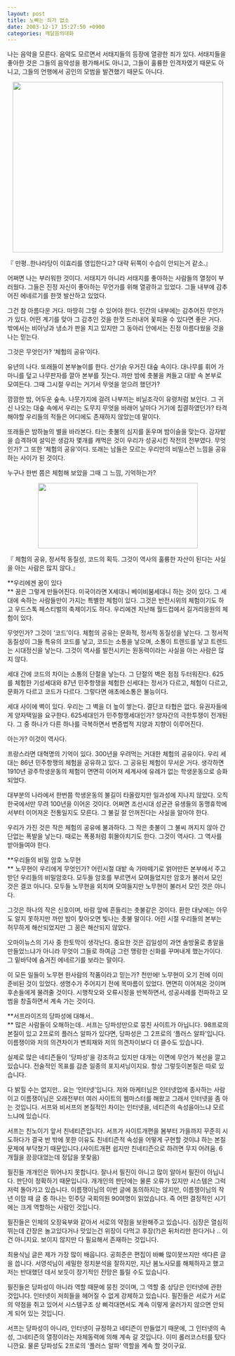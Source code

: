 ```yaml
---
layout: post
title: 노빠는 죄가 없소
date: 2003-12-17 15:27:50 +0900
categories: 깨달음의대화
---
```

나는 음악을 모른다. 음악도 모르면서 서태지들의 등장에 열광한 죄가 있다. 서태지들을 좋아한 것은 그들의 음악성을 평가해서도 아니고, 그들이 훌륭한 인격자였기 때문도 아니고, 그들의 언행에서 공인의 모범을 발견했기 때문도 아니다. 

<p align="center">
  <img src="http://drkimz.com/technote/board/KDR/upimg/1071569884.jpg" width="480" height="389" border="0" />
</p>

<p align="left">
  『 만평..한나라당이 이효리를 영입한다고? 대략 뒤쪽이 수습이 안되는거 같소.』
</p>

어쩌면 나는 부러워한 것이다. 서태지가 아니라 서태지를 좋아하는 사람들의 열정이 부러웠다. 그들은 진정 자신이 좋아하는 무언가를 위해 열광하고 있었다. 그들 내부에 감추어진 에네르기를 한껏 발산하고 있었다. 

그건 참 아름다운 거다. 마땅히 그럴 수 있어야 한다. 인간의 내부에는 감추어진 무언가가 있다. 어떤 계기를 맞아 그 감추인 것을 한껏 드러내어 꽃피울 수 있다면 좋은 거다. 밖에서는 비아냥과 냉소가 판을 치고 있지만 그 동아리 안에서는 진정 아름다웠을 것을 나는 믿는다. 

그것은 무엇인가? ‘체험의 공유’이다. 

유년의 나다. 또래들이 본부놀이를 한다. 산기슭 우거진 대숲 속이다. 대나무를 휘어 가마니를 덮고 나무판자를 깔아 본부를 짓는다. 까만 밤에 촛불을 켜들고 대밭 속 본부로 모여든다. 그때 그시절 우리는 거기서 무엇을 얻으려 했던가?

깜깜한 밤, 어두운 숲속. 나뭇가지에 걸려 나부끼는 비닐조각이 유령처럼 보인다. 그 귀신 나오는 대숲 속에서 우리는 도무지 무엇을 바래어 날마다 거기에 집결하였던가? 타격해야할 우리들의 적들은 어디에도 존재하지 않았는데 말이다. 

또래들은 밤하늘의 별을 바라본다. 타는 촛불의 심지를 돋우며 밤이슬을 맞는다. 감자밭을 습격하여 설익은 생감자 몇개를 캐먹은 것이 우리가 성공시킨 작전의 전부였다. 무엇인가? 그 또한 ‘체험의 공유’이다. 또래는 남들은 모르는 우리만의 비밀스런 느낌을 공유하는 사이가 된 것이다. 

누구나 한번 쯤은 체험해 보았을 그때 그 느낌, 기억하는가?

<p align="center">
  <img src="http://drkimz.com/technote/board/private/upimg/1071640738.jpg" width="364" height="149" border="0" />
</p>

<p align="left">
  『 체험의 공유, 정서적 동질성, 코드의 획득. 그것이 역사의 훌륭한 자산이 된다는 사실을 아는 사람은 많지 않다.』
</p>

**우리에겐 꿈이 있다   
** 꿈은 그렇게 만들어진다. 미국이라면 X세대니 베이비붐세대니 하는 것이 있다. 그 세대에 속하는 사람들만이 가지는 특별한 체험이 있다. 그것은 반전시위의 체험이기도 하고 우드스톡 페스티벌의 축제이기도 하다. 우리에겐 지난해 월드컵에서 길거리응원의 체험이 있다. 

무엇인가? 그것이 ‘코드’이다. 체험의 공유는 문화적, 정서적 동질성을 낳는다. 그 정서적 동질성이 그들 특유의 코드를 낳고, 코드는 소통을 낳으며, 소통이 트렌드를 낳고 트렌드는 시대정신을 낳는다. 그것이 역사를 발전시키는 원동력이라는 사실을 아는 사람은 많지 않다. 

세대 간에 코드의 차이는 소통의 단절을 낳는다. 그 단절의 벽은 점점 두터워진다. 625를 체험한 기성세대와 87년 민주항쟁을 체험한 신세대는 정서가 다르고, 체험이 다르고, 문화가 다르고 코드가 다르다. 그렇다면 애초에소통은 불능이다. 

세대 사이에 벽이 있다. 우리는 그 벽을 더 높이 쌓는다. 결단코 타협은 없다. 유권자들에게 양자택일을 요구한다. 625세대인가 민주항쟁세대인가? 양자간의 극한투쟁이 전개된다. 그 중 하나가 다른 하나를 극복하면서 변증법적 지양과 지향이 이루어진다. 

아는가? 이것이 역사다. 

프랑스라면 대혁명의 기억이 있다. 300년을 우려먹는 거대한 체험의 공유이다. 우리 세대는 86년 민주항쟁의 체험을 공유하고 있다. 그 공유된 체험이 무서운 거다. 생각하면 1910년 광주학생운동의 체험이 면면히 이어져 세계사에 유례가 없는 학생운동으로 승화되었다. 

대부분의 나라에서 한번쯤 학생운동의 불길이 타올랐지만 일과성에 지나지 않았다. 오직 한국에서만 무려 100년을 이어온 것이다. 어쩌면 조선시대 성균관 유생들의 동맹휴학에서부터 이어져온 전통일지도 모른다. 그 불길 잘 안꺼진다는 사실을 알아야 한다. 

우리가 가진 것은 작은 체험의 공유에 불과하다. 그 작은 촛불이 그 불씨 꺼지지 않아 간단없는 폭발을 낳는다. 때로는 폭풍처럼 휘몰아치기도 한다. 그것이 역사다. 그 역사를 받아들여야 한다. 

**우리들의 비밀 암호 노무현  
** 노무현이 우리에게 무엇인가? 어린시절 대밭 속 가마떼기로 얽어만든 본부에서 주고받던 우리들의 비밀암호다. 모두들 암호를 부르면서 모여들었지만 암호가 불러서 모인 것은 결코 아니다. 모두들 노무현을 외치며 모여들지만 노무현이 불러서 모인 것은 아니다. 

그것은 하나의 작은 신호이며, 바람 앞에 흔들리는 촛불같은 것이다. 환한 대낮에는 아무도 알지 못하지만 까만 밤이 찾아오면 빛나는 촛불 말이다. 어린 시절 우리들의 본부는 허무하게 해산되었지만 그 꿈은 해산되지 않았다. 

오마이뉴스의 기사 중 한토막이 생각난다. 중요한 것은 김일성이 과연 솔방울로 총알을 만들었느냐가 아니라 무엇이 그들로 하여금 그런 맹랑한 신화를 꾸며내게 했는가이다. 그 밑바닥에 숨겨진 에네르기를 보라는 말이다.

이 모든 일들이 노무현 한사람의 작품이라고 믿는가? 천만에! 노무현이 오기 전에 이미 준비된 것이 있었다. 생명수가 주어지기 전에 목마름이 있었다. 면면히 이어져온 것이며 후손들에게 물려줄 것이다. 시행착오와 오류시정을 반복하면서, 성공사례를 전파하고 모범을 창출하면서 계속 가는 것이다. 

**서프라이즈의 당파성에 대해서..  
** 많은 사람들이 오해하는데.. 서프는 당파성만으로 뭉친 사이트가 아닙니다. 98프로의 본질이 있고 2프로의 플러스 알파가 있다면, 당파성은 그 2프로의 ‘플러스 알파'입니다. 이름쟁이와 저의 의견차이가 변희재와 저의 의견차이보다 더 클수도 있습니다.

실제로 많은 네티즌들이 '당파성'을 강조하고 있지만 대개는 이면에 무언가 복선을 깔고 있습니다. 전술적인 목표를 감춘 일종의 포지셔닝이지요. 항상 그렇듯이본질은 따로 있습니다. 

다 밝힐 수는 없지만.. 요는 ‘인터넷’입니다. 저와 마케터님은 인터넷업에 종사하는 사람이고 이름쟁이님은 오래전부터 여러 사이트의 웹마스터를 해왔고 그래서 인터넷을 좀 아는 것입니다. 서프와 비서프의 본질적인 차이는 인터넷을, 네티즌의 속성을아느냐 모르느냐에 있습니다. 

서프는 친노이기 앞서 친네티즌입니다. 서프가 사이트개편을 봄부터 가을까지 꾸준히 시도하다가 결국 반 밖에 못한 이유도 친네티즌적 속성을 어떻게 구현할 것이냐 하는 본질문제에 부닥쳤기 때문입니다.(사이트개편 쉽지만 친네티즌으로 하려면 무지 어려움. 6개월을 끙끙대었는데 정답을 못찾음)

필진들 개개인은 뛰어나지 못합니다. 잘나서 필진이 아니고 많이 알아서 필진이 아닙니다. 판단이 정확하기 때문입니다. 개개인의 판단에는 물론 오류가 있지만 시스템은 그럭저럭 돌아가고 있습니다. 이름쟁이님의 이번 글에 동의하지는 않지만, 이름쟁이님의 작년 이맘 때 글 중 하나는 민주당 국회의원 90여명이 읽었습니다. 즉 어떤 결정적인 시기에는 크게 역할하는 사람인 것입니다.

필진들은 인체의 오장육부와 같아서 서로의 약점을 보완해주고 있습니다. 심장은 열심히 뛰는데 간장은 놀고있다거나 맛있는건 위장이 다먹고 후장(?)은 뒤처리만 한다거나 .. 이건 아니지요. 보이지 않지만 다 필요해서 존재하는 것입니다. 

최용식님 글은 제가 가장 많이 배웁니다. 공희준은 편집이 바빠 많이못쓰지만 색다른 글을 씁니다. 서영석님이 세밀한 정치분석을 잘하지만, 지난 봄노사모를 해체하자고 했고 저는 반대했던 데서 보듯이 장기적인 전망은 틀릴 수도 있습니다. 

필진들은 당파성이 아니라 역할 때문에 뭉친 것이며, 그 역할 중 상당은 인터넷에 관한 것입니다. 인터넷이 저희들을 헤어질 수 없게 강제하고 있습니다. 필진들은 서로가 서로의 약점을 쥐고 있어서 시스템구조 상 삐걱대면서도 계속 이렇게 굴러가지 않으면 안되게 되어 있는 것입니다. 

서프는 당파성이 아니라, 인터넷이 규정하고 네티즌이 만들었기 때문에, 그 인터넷의 속성, 그네티즌의 열정이라는 자체동력에 의해 계속 갈 것입니다. 이미 롤러코스터를 탔다니깐요. 물론 당파성도 2프로의 '플러스 알파' 역할을 계속 할 것이구요.